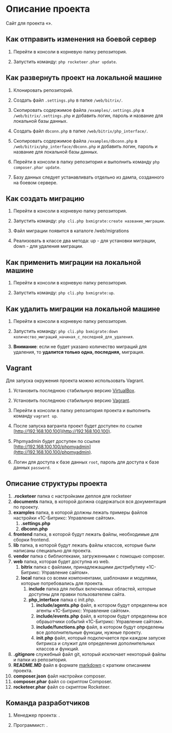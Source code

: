 Описание проекта
================

Сайт для проекта «».



Как отправить изменения на боевой сервер
----------------------------------------

1. Перейти в консоли в корневую папку репозитория.

2. Запустить команду: `php rocketeer.phar update`.



Как развернуть проект на локальной машине
-----------------------------------------

1. Клонировать репозиторий.

2. Создать файл `.settings.php` в папке `/web/bitrix/`.

3. Скопировать содержимое файла `/examples/.settings.php` в `/web/bitrix/.settings.php` и добавить логин, пароль и название для локальной базы данных.

4. Создать файл `dbconn.php` в папке `/web/bitrix/php_interface/`.

5. Скопировать содержимое файла `/examples/dbconn.php` в `/web/bitrix/php_interface/dbconn.php` и добавить логин, пароль и название для локальной базы данных.

6. Перейти в консоли в папку репозитория и выполнить команду `php composer.phar update`.

7. Базу данных следует устанавливать отдельно из дампа, созданного на боевом сервере.



Как создать миграцию
--------------------

1. Перейти в консоли в корневую папку репозитория.

2. Запустить команду: `php cli.php bxmigrate:create название_миграции`.

3. Файл миграции появится в каталоге /web/migrations

4. Реализовать в классе два метода: up - для установки миграции, down - для удаления миграции.



Как применить миграции на локальной машине
------------------------------------------

1. Перейти в консоли в корневую папку репозитория.

2. Запустить команду: `php cli.php bxmigrate:up`.



Как удалить миграции на локальной машине
----------------------------------------

1. Перейти в консоли в корневую папку репозитория.

2. Запустить команду: `php cli.php bxmigrate:down количество_миграций_начиная_с_последней_для_удаления`.

3. **Внимание**: если не будет указано количество миграций для удаления, то **удалится только одна, последняя,** миграция.



Vagrant
-------

Для запуска окружения проекта можно использовать Vagrant.

1. Установить последнюю стабильную версию [VirtualBox](https://www.virtualbox.org/wiki/Downloads).

2. Установить последнюю стабильную версию [Vagrant](https://www.vagrantup.com/downloads.html).

3. Перейти в консоли в папку репозитория проекта и выполнить команду `vagrant up`.

4. После запуска вагранта проект будет доступен по ссылке [http://192.168.100.100](http://192.168.100.100).

5. Phpmyadmin будет доступен по ссылке [http://192.168.100.100/phpmyadmin](http://192.168.100.100/phpmyadmin).

6. Логин для доступа к базе данных `root`, пароль для доступа к базе данных `password`.


Описание структуры проекта
---------------------------

1. **.rocketeer** папка с настройками деплоя для rocketeer
2. **documents** папка, в которой должна содержаться вся документация по проекту.
3. **examples** папка, в которой должны лежать примеры файлов настройки «1С-Битрикс: Управление сайтом».
	1. **.settings.php**
	2. **dbconn.php**
4. **frontend** папка, в которой будут лежать файлы, необходимые для сборки frontend.
4. **lib** папка, в которой будут лежать файлы классов, которые были написаны специально для проекта.
5. **vendor** папка с библиотеками, загруженными с помощью composer.
6. **web** папка, которая будет доступна из web.
	1. **bitrix** папка с файлами, принадлежащими дистрибутиву «1С-Битрикс: Управление сайтом».
	2. **local** папка со всеми компонентами, шаблонами и модулями, которые потребовались для проекта.
		1. **include** папка для любых включаемых областей, которые доступны для правки пользователем сайта.
		2. **php_interface** папка с init.php.
			1. **include/agents.php** файл, в котором будут определены все агенты «1С-Битрикс: Управление сайтом».
			2. **include/events.php** файл, в котором будут определены все обраьотчики событий «1С-Битрикс: Управление сайтом».
			3. **include/functions.php** файл, в котором будут определены все дополнительные функции, нужные проекту.
			4. **init.php** файл, который подключается при каждом запуске битрикса и служит для определения дополнительных классов и функций.
7. **.gitignore** служебный файл git, который исключает некоторый файлы и папки из репозитория.
8. **README.MD** файл в формате [markdown](https://ru.wikipedia.org/wiki/Markdown) с кратким описанием проекта.
9. **composer.json** файл настройки composer.
10. **composer.phar** файл со скриптом Composer.
11. **rocketeer.phar** файл со скриптом Rocketeer.



Команда разработчиков
---------------------

1. Менеджер проекта: .

2. Программист: .
